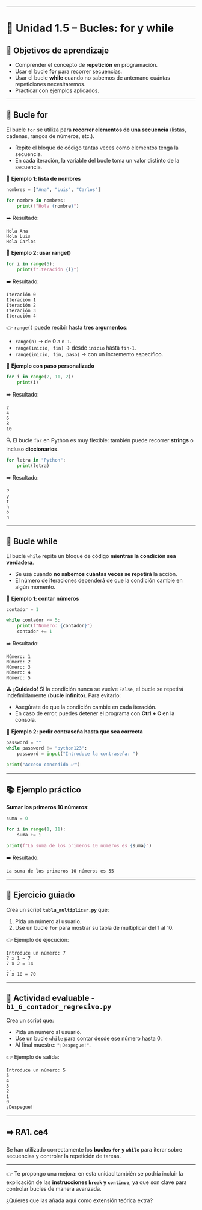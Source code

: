
---

# 🔹 Unidad 1.5 – Bucles: for y while

## 🎯 Objetivos de aprendizaje

* Comprender el concepto de **repetición** en programación.
* Usar el bucle **for** para recorrer secuencias.
* Usar el bucle **while** cuando no sabemos de antemano cuántas repeticiones necesitaremos.
* Practicar con ejemplos aplicados.

---

## 🔄 Bucle for

El bucle `for` se utiliza para **recorrer elementos de una secuencia** (listas, cadenas, rangos de números, etc.).

* Repite el bloque de código tantas veces como elementos tenga la secuencia.
* En cada iteración, la variable del bucle toma un valor distinto de la secuencia.

📌 **Ejemplo 1: lista de nombres**

```python
nombres = ["Ana", "Luis", "Carlos"]

for nombre in nombres:
    print(f"Hola {nombre}")
```

➡️ Resultado:

```
Hola Ana
Hola Luis
Hola Carlos
```

📌 **Ejemplo 2: usar range()**

```python
for i in range(5):
    print(f"Iteración {i}")
```

➡️ Resultado:

```
Iteración 0
Iteración 1
Iteración 2
Iteración 3
Iteración 4
```

👉 `range()` puede recibir hasta **tres argumentos**:

* `range(n)` → de 0 a `n-1`.
* `range(inicio, fin)` → desde `inicio` hasta `fin-1`.
* `range(inicio, fin, paso)` → con un incremento específico.

📌 **Ejemplo con paso personalizado**

```python
for i in range(2, 11, 2):
    print(i)
```

➡️ Resultado:

```
2
4
6
8
10
```

🔍 El bucle `for` en Python es muy flexible: también puede recorrer **strings** o incluso **diccionarios**.

```python
for letra in "Python":
    print(letra)
```

➡️ Resultado:

```
P
y
t
h
o
n
```

---

## 🔄 Bucle while

El bucle `while` repite un bloque de código **mientras la condición sea verdadera**.

* Se usa cuando **no sabemos cuántas veces se repetirá** la acción.
* El número de iteraciones dependerá de que la condición cambie en algún momento.

📌 **Ejemplo 1: contar números**

```python
contador = 1

while contador <= 5:
    print(f"Número: {contador}")
    contador += 1
```

➡️ Resultado:

```
Número: 1
Número: 2
Número: 3
Número: 4
Número: 5
```

⚠️ **¡Cuidado!**
Si la condición nunca se vuelve `False`, el bucle se repetirá indefinidamente (**bucle infinito**).
Para evitarlo:

* Asegúrate de que la condición cambie en cada iteración.
* En caso de error, puedes detener el programa con **Ctrl + C** en la consola.

📌 **Ejemplo 2: pedir contraseña hasta que sea correcta**

```python
password = ""
while password != "python123":
    password = input("Introduce la contraseña: ")

print("Acceso concedido ✅")
```

---

## 📚 Ejemplo práctico

**Sumar los primeros 10 números**:

```python
suma = 0

for i in range(1, 11):
    suma += i

print(f"La suma de los primeros 10 números es {suma}")
```

➡️ Resultado:

```
La suma de los primeros 10 números es 55
```

---

## 📝 Ejercicio guiado

Crea un script **`tabla_multiplicar.py`** que:

1. Pida un número al usuario.
2. Use un bucle `for` para mostrar su tabla de multiplicar del 1 al 10.

👉 Ejemplo de ejecución:

```
Introduce un número: 7
7 x 1 = 7
7 x 2 = 14
...
7 x 10 = 70
```

---

## 📝 Actividad evaluable - **`b1_6_contador_regresivo.py`**

Crea un script que:

* Pida un número al usuario.
* Use un bucle `while` para contar desde ese número hasta 0.
* Al final muestre: `"¡Despegue!"`.

👉 Ejemplo de salida:

```
Introduce un número: 5
5
4
3
2
1
0
¡Despegue!
```

---

## ➡️ RA1. ce4

Se han utilizado correctamente los **bucles `for` y `while`** para iterar sobre secuencias y controlar la repetición de tareas.

---

👉 Te propongo una mejora: en esta unidad también se podría incluir la explicación de las **instrucciones `break` y `continue`**, ya que son clave para controlar bucles de manera avanzada.

¿Quieres que las añada aquí como extensión teórica extra?
